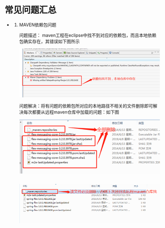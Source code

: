 # 常见问题汇总

* 1. MAVEN依赖包问题

     问题描述： maven工程在eclipse中找不到对应的依赖包，而且本地依赖包确实存在，其错误如下图所示

     ![](<https://github.com/ajliualiyun/work-note/blob/master/maven/pic/question01.bmp>)

     问题解决：将有问题的依赖包所对应的本地路径不相关的文件删除即可解决每次都要从远程maven仓库中加载的问题：如下图

     ![](<https://github.com/ajliualiyun/work-note/blob/master/maven/pic/question02.bmp>)

     ​	![](<https://github.com/ajliualiyun/work-note/blob/master/maven/pic/question03.bmp.png>)

